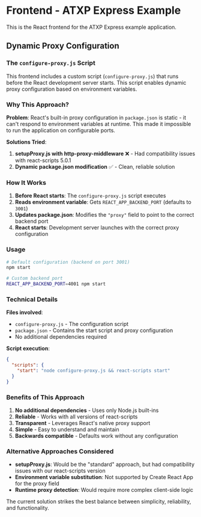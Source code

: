 # Frontend - ATXP Express Example

This is the React frontend for the ATXP Express example application.

## Dynamic Proxy Configuration

### The `configure-proxy.js` Script

This frontend includes a custom script (`configure-proxy.js`) that runs before the React development server starts. This script enables dynamic proxy configuration based on environment variables.

### Why This Approach?

**Problem**: React's built-in proxy configuration in `package.json` is static - it can't respond to environment variables at runtime. This made it impossible to run the application on configurable ports.

**Solutions Tried**:
1. **setupProxy.js with http-proxy-middleware** ❌ - Had compatibility issues with react-scripts 5.0.1
2. **Dynamic package.json modification** ✅ - Clean, reliable solution

### How It Works

1. **Before React starts**: The `configure-proxy.js` script executes
2. **Reads environment variable**: Gets `REACT_APP_BACKEND_PORT` (defaults to `3001`)
3. **Updates package.json**: Modifies the `"proxy"` field to point to the correct backend port
4. **React starts**: Development server launches with the correct proxy configuration

### Usage

```bash
# Default configuration (backend on port 3001)
npm start

# Custom backend port
REACT_APP_BACKEND_PORT=4001 npm start
```

### Technical Details

**Files involved**:
- `configure-proxy.js` - The configuration script
- `package.json` - Contains the start script and proxy configuration
- No additional dependencies required

**Script execution**:
```json
{
  "scripts": {
    "start": "node configure-proxy.js && react-scripts start"
  }
}
```

### Benefits of This Approach

1. **No additional dependencies** - Uses only Node.js built-ins
2. **Reliable** - Works with all versions of react-scripts
3. **Transparent** - Leverages React's native proxy support
4. **Simple** - Easy to understand and maintain
5. **Backwards compatible** - Defaults work without any configuration

### Alternative Approaches Considered

- **setupProxy.js**: Would be the "standard" approach, but had compatibility issues with our react-scripts version
- **Environment variable substitution**: Not supported by Create React App for the proxy field
- **Runtime proxy detection**: Would require more complex client-side logic

The current solution strikes the best balance between simplicity, reliability, and functionality.